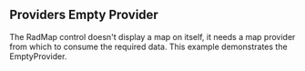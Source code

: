 ## Providers Empty Provider
The RadMap control doesn't display a map on itself, it needs a map provider from which to consume the required data. This example demonstrates the EmptyProvider.